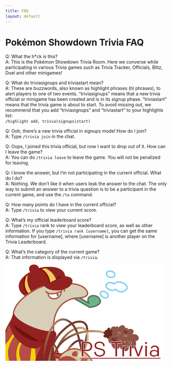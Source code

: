 ```yaml
---
title: FAQ
layout: default
---
```


# Pokémon Showdown Trivia FAQ

Q: What the h\*ck is this?  
A: This is the Pokémon Showdown Trivia Room.  Here we converse while participating in various Trivia games such as Trivia Tracker, Officials, Blitz, Duel and other minigames!

Q: What do triviasignups and triviastart mean?  
A: These are buzzwords, also known as highlight phrases (hl phrases), to alert players to one of two events. “triviasignups” means that a new trivia official or minigame has been created and is in its signup phase. “triviastart” means that the trivia game is about to start. To avoid missing out, we recommend that you add “triviasignups” and “triviastart” to your highlights list:  
`/highlight add, trivia(signups|start)`

Q: Ooh, there’s a new trivia official in signups mode! How do I join?  
A: Type `/trivia join` in the chat. 

Q: Oops, I joined this trivia official, but now I want to drop out of it. How can I leave the game?  
A: You can do `/trivia leave` to leave the game. You will not be penalized for leaving.

Q: I know the answer, but I’m not participating in the current official. What do I do?  
A: Nothing. We don’t like it when users leak the answer to the chat. The only way to submit an answer to a trivia question is to be a participant in the current game, and use the `/ta` command. 

Q: How many points do I have in the current official?  
A: Type `/trivia`  to view your current score. 

Q: What’s my official leaderboard score?  
A: Type `/trivia` rank to view your leaderboard score, as well as other information. If you type `/trivia rank [username]`, you can get the same information for [username], where [username] is another player on the Trivia Leaderboard. 

Q: What’s the category of the current game?  
A: That information is displayed via `/trivia`.

![Pensive Hatmor](/assets/images/hatmor.png)
